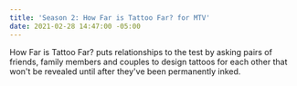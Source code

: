 ```yaml
---
title: 'Season 2: How Far is Tattoo Far? for MTV'
date: 2021-02-28 14:47:00 -05:00
---
```


How Far is Tattoo Far? puts relationships to the test by asking pairs of friends, family members and couples to design tattoos for each other that won't be revealed until after they've been permanently inked.
